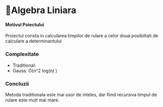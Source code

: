 # 🦆Algebra Liniara

#### Motivul Poiectului
Proiectul consta in calcularea timpilor de rulare a celor doua posibiltati de calculare a determinantului

### Complexitate
- Traditional: 
- Gauss: O(n^2 log(n) )

### Concluzii
Metoda traditionala este mai usor de inteles, dar fiind recursiva timpul de rulare este mult mai mare. 

